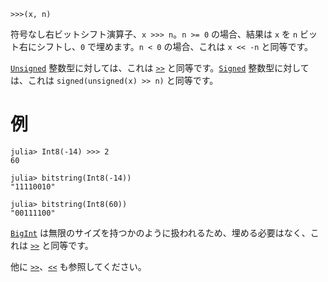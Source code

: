 ```
>>>(x, n)
```

符号なし右ビットシフト演算子、`x >>> n`。`n >= 0` の場合、結果は `x` を `n` ビット右にシフトし、`0` で埋めます。`n < 0` の場合、これは `x << -n` と同等です。

[`Unsigned`](@ref) 整数型に対しては、これは [`>>`](@ref) と同等です。[`Signed`](@ref) 整数型に対しては、これは `signed(unsigned(x) >> n)` と同等です。

# 例

```jldoctest
julia> Int8(-14) >>> 2
60

julia> bitstring(Int8(-14))
"11110010"

julia> bitstring(Int8(60))
"00111100"
```

[`BigInt`](@ref) は無限のサイズを持つかのように扱われるため、埋める必要はなく、これは [`>>`](@ref) と同等です。

他に [`>>`](@ref)、[`<<`](@ref) も参照してください。
